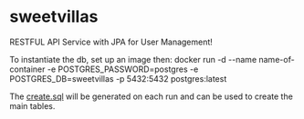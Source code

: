 # sweetvillas
RESTFUL API Service with JPA for User Management!

To instantiate the db, set up an image then:
docker run -d --name name-of-container  -e POSTGRES_PASSWORD=postgres -e POSTGRES_DB=sweetvillas -p 5432:5432 postgres:latest

The [create.sql](https://github.com/alessio-de-padova/sweetvillas-ecommerce/blob/main/src/main/resources/create.sql) will be generated on each run and can be used to create the main tables.

